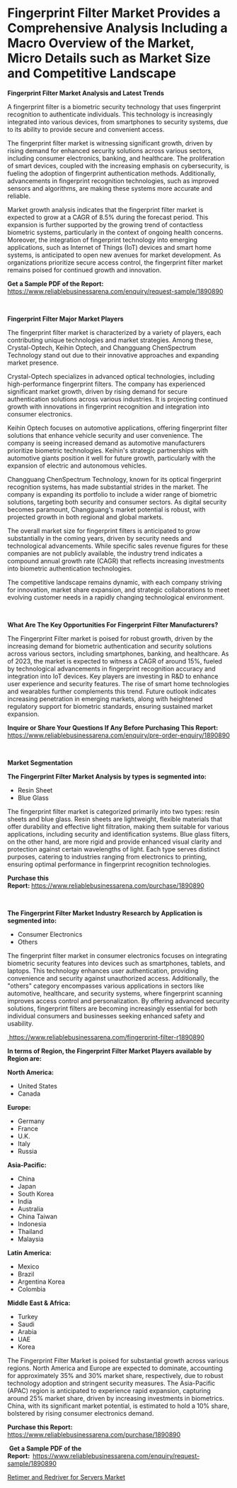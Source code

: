 <p><h1>Fingerprint Filter Market Provides a Comprehensive Analysis Including a Macro Overview of the Market, Micro Details such as Market Size and Competitive Landscape</h1></p><p><strong>Fingerprint Filter Market Analysis and Latest Trends</strong></p>
<p><p>A fingerprint filter is a biometric security technology that uses fingerprint recognition to authenticate individuals. This technology is increasingly integrated into various devices, from smartphones to security systems, due to its ability to provide secure and convenient access.</p><p>The fingerprint filter market is witnessing significant growth, driven by rising demand for enhanced security solutions across various sectors, including consumer electronics, banking, and healthcare. The proliferation of smart devices, coupled with the increasing emphasis on cybersecurity, is fueling the adoption of fingerprint authentication methods. Additionally, advancements in fingerprint recognition technologies, such as improved sensors and algorithms, are making these systems more accurate and reliable.</p><p>Market growth analysis indicates that the fingerprint filter market is expected to grow at a CAGR of 8.5% during the forecast period. This expansion is further supported by the growing trend of contactless biometric systems, particularly in the context of ongoing health concerns. Moreover, the integration of fingerprint technology into emerging applications, such as Internet of Things (IoT) devices and smart home systems, is anticipated to open new avenues for market development. As organizations prioritize secure access control, the fingerprint filter market remains poised for continued growth and innovation.</p></p>
<p><strong>Get a Sample PDF of the Report:&nbsp;</strong> <a href="https://www.reliablebusinessarena.com/enquiry/request-sample/1890890?utm_campaign=2264&utm_medium=2&utm_source=Github&utm_content=ia&utm_term=11022025&utm_id=fingerprint-filter">https://www.reliablebusinessarena.com/enquiry/request-sample/1890890</a></p>
<p>&nbsp;</p>
<p><strong>Fingerprint Filter Major Market Players</strong></p>
<p><p>The fingerprint filter market is characterized by a variety of players, each contributing unique technologies and market strategies. Among these, Crystal-Optech, Keihin Optech, and Changguang ChenSpectrum Technology stand out due to their innovative approaches and expanding market presence.</p><p>Crystal-Optech specializes in advanced optical technologies, including high-performance fingerprint filters. The company has experienced significant market growth, driven by rising demand for secure authentication solutions across various industries. It is projecting continued growth with innovations in fingerprint recognition and integration into consumer electronics.</p><p>Keihin Optech focuses on automotive applications, offering fingerprint filter solutions that enhance vehicle security and user convenience. The company is seeing increased demand as automotive manufacturers prioritize biometric technologies. Keihin's strategic partnerships with automotive giants position it well for future growth, particularly with the expansion of electric and autonomous vehicles.</p><p>Changguang ChenSpectrum Technology, known for its optical fingerprint recognition systems, has made substantial strides in the market. The company is expanding its portfolio to include a wider range of biometric solutions, targeting both security and consumer sectors. As digital security becomes paramount, Changguang's market potential is robust, with projected growth in both regional and global markets.</p><p>The overall market size for fingerprint filters is anticipated to grow substantially in the coming years, driven by security needs and technological advancements. While specific sales revenue figures for these companies are not publicly available, the industry trend indicates a compound annual growth rate (CAGR) that reflects increasing investments into biometric authentication technologies.</p><p>The competitive landscape remains dynamic, with each company striving for innovation, market share expansion, and strategic collaborations to meet evolving customer needs in a rapidly changing technological environment.</p></p>
<p>&nbsp;</p>
<p><strong>What Are The Key Opportunities For Fingerprint Filter Manufacturers?</strong></p>
<p><p>The Fingerprint Filter market is poised for robust growth, driven by the increasing demand for biometric authentication and security solutions across various sectors, including smartphones, banking, and healthcare. As of 2023, the market is expected to witness a CAGR of around 15%, fueled by technological advancements in fingerprint recognition accuracy and integration into IoT devices. Key players are investing in R&D to enhance user experience and security features. The rise of smart home technologies and wearables further complements this trend. Future outlook indicates increasing penetration in emerging markets, along with heightened regulatory support for biometric standards, ensuring sustained market expansion.</p></p>
<p><strong>Inquire or Share Your Questions If Any Before Purchasing This Report:</strong> <a href="https://www.reliablebusinessarena.com/enquiry/pre-order-enquiry/1890890?utm_campaign=2264&utm_medium=2&utm_source=Github&utm_content=ia&utm_term=11022025&utm_id=fingerprint-filter">https://www.reliablebusinessarena.com/enquiry/pre-order-enquiry/1890890</a></p>
<p>&nbsp;</p>
<p><strong>Market Segmentation</strong></p>
<p><strong>The Fingerprint Filter Market Analysis by types is segmented into:</strong></p>
<p><ul><li>Resin Sheet</li><li>Blue Glass</li></ul></p>
<p><p>The fingerprint filter market is categorized primarily into two types: resin sheets and blue glass. Resin sheets are lightweight, flexible materials that offer durability and effective light filtration, making them suitable for various applications, including security and identification systems. Blue glass filters, on the other hand, are more rigid and provide enhanced visual clarity and protection against certain wavelengths of light. Each type serves distinct purposes, catering to industries ranging from electronics to printing, ensuring optimal performance in fingerprint recognition technologies.</p></p>
<p><strong>Purchase this Report:&nbsp;</strong><a href="https://www.reliablebusinessarena.com/purchase/1890890?utm_campaign=2264&utm_medium=2&utm_source=Github&utm_content=ia&utm_term=11022025&utm_id=fingerprint-filter">https://www.reliablebusinessarena.com/purchase/1890890</a></p>
<p>&nbsp;</p>
<p><strong>The Fingerprint Filter Market Industry Research by Application is segmented into:</strong></p>
<p><ul><li>Consumer Electronics</li><li>Others</li></ul></p>
<p><p>The fingerprint filter market in consumer electronics focuses on integrating biometric security features into devices such as smartphones, tablets, and laptops. This technology enhances user authentication, providing convenience and security against unauthorized access. Additionally, the "others" category encompasses various applications in sectors like automotive, healthcare, and security systems, where fingerprint scanning improves access control and personalization. By offering advanced security solutions, fingerprint filters are becoming increasingly essential for both individual consumers and businesses seeking enhanced safety and usability.</p></p>
<p><a href="https://www.reliablebusinessarena.com/fingerprint-filter-r1890890?utm_campaign=2264&utm_medium=2&utm_source=Github&utm_content=ia&utm_term=11022025&utm_id=fingerprint-filter">&nbsp;https://www.reliablebusinessarena.com/fingerprint-filter-r1890890</a></p>
<p><strong>In terms of Region, the Fingerprint Filter Market Players available by Region are:</strong></p>
<p>
    <p> <strong> North America: </strong>
        <ul>
            <li>United States</li>
            <li>Canada</li>
        </ul>
        </p> 
    <p> <strong> Europe: </strong>
        <ul>
            <li>Germany</li>
            <li>France</li>
            <li>U.K.</li>
            <li>Italy</li>
            <li>Russia</li>
        </ul>
        </p> 
    <p> <strong> Asia-Pacific: </strong>
        <ul>
            <li>China</li>
            <li>Japan</li>
            <li>South Korea</li>
            <li>India</li>
            <li>Australia</li>
            <li>China Taiwan</li>
            <li>Indonesia</li>
            <li>Thailand</li>
            <li>Malaysia</li>
        </ul>
        </p> 
    <p> <strong> Latin America: </strong>
        <ul>
            <li>Mexico</li>
            <li>Brazil</li>
            <li>Argentina Korea</li>
            <li>Colombia</li>
        </ul>
        </p> 
    <p> <strong> Middle East & Africa: </strong>
        <ul>
            <li>Turkey</li>
            <li>Saudi</li>
            <li>Arabia</li>
            <li>UAE</li>
            <li>Korea</li>
        </ul>
    </p>
    </p>
<p><p>The Fingerprint Filter Market is poised for substantial growth across various regions. North America and Europe are expected to dominate, accounting for approximately 35% and 30% market share, respectively, due to robust technology adoption and stringent security measures. The Asia-Pacific (APAC) region is anticipated to experience rapid expansion, capturing around 25% market share, driven by increasing investments in biometrics. China, with its significant market potential, is estimated to hold a 10% share, bolstered by rising consumer electronics demand.</p></p>
<p><strong>Purchase this Report: </strong><a href="https://www.reliablebusinessarena.com/purchase/1890890?utm_campaign=2264&utm_medium=2&utm_source=Github&utm_content=ia&utm_term=11022025&utm_id=fingerprint-filter">https://www.reliablebusinessarena.com/purchase/1890890</a></p>
<p>&nbsp;<strong>Get a Sample PDF of the Report:&nbsp;&nbsp;</strong><a href="https://www.reliablebusinessarena.com/enquiry/request-sample/1890890?utm_campaign=2264&utm_medium=2&utm_source=Github&utm_content=ia&utm_term=11022025&utm_id=fingerprint-filter">https://www.reliablebusinessarena.com/enquiry/request-sample/1890890</a></p>
<p><strong></strong></p>
<p><p><a href="https://github.com/princessbartram3/Market-Research-Report-List-1/blob/main/retimer-and-redriver-for-servers-market.md?utm_campaign=2264&utm_medium=2&utm_source=Github&utm_content=ia&utm_term=11022025&utm_id=fingerprint-filter">Retimer and Redriver for Servers Market</a></p></p>